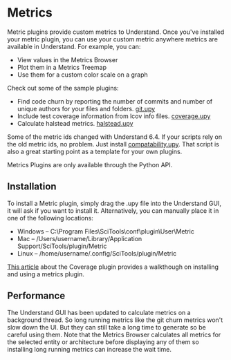 # Metrics

Metric plugins provide custom metrics to Understand. Once you've installed your metric plugin, you can use your custom metric anywhere metrics are available in Understand. For example, you can:
 - View values in the Metrics Browser
 - Plot them in a Metrics Treemap
 - Use them for a custom color scale on a graph

Check out some of the sample plugins:
 - Find code churn by reporting the number of commits and number of unique authors for your files and folders. [git.upy](git.upy)
 - Include test coverage information from lcov info files. [coverage.upy](coverage.upy)
 - Calculate halstead metrics. [halstead.upy](halstead.upy)
 
Some of the metric ids changed with Understand 6.4. If your scripts rely on the old metric ids, no problem. Just install [compatability.upy](compatability6-3.upy). That script is also a great starting point as a template for your own plugins.

Metrics Plugins are only available through the Python API.


## Installation
To install a Metric plugin, simply drag the .upy file into the Understand GUI, it will ask if you want to install it. Alternatively, you can manually place it in one of the following locations:

- Windows – C:\Program Files\SciTools\conf\plugin\User\Metric
- Mac – /Users/username/Library/Application Support/SciTools/plugin/Metric
- Linux – /home/username/.config/SciTools/plugin/Metric

[This article](https://blog.scitools.com/wp-admin/post.php?post=2470&action=edit) about the Coverage plugin provides a walkthough on installing and using a metrics plugin.

## Performance 
The Understand GUI has been updated to calculate metrics on a background thread. So long running metrics like the git churn metrics won't slow down the UI. But they can still take a long time to generate so be careful using them. Note that the Metrics Browser calculates all metrics for the selected entity or architecture before displaying any of them so installing long running metrics can increase the wait time.
